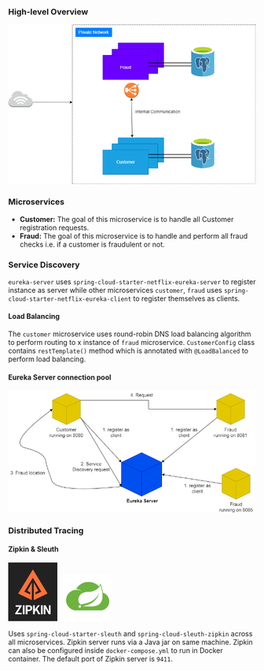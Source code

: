### High-level Overview
![](misc/distributed-system-design.png)
### Microservices
* **Customer:** The goal of this microservice is to handle all Customer registration requests.
* **Fraud:** The goal of this microservice is to handle and perform all fraud checks i.e. if a customer is fraudulent or not.

### Service Discovery
`eureka-server` uses `spring-cloud-starter-netflix-eureka-server` to register instance as server while other microservices `customer`, `fraud` uses `spring-cloud-starter-netflix-eureka-client` to register themselves as clients.

#### Load Balancing
The `customer` microservice uses round-robin DNS load balancing algorithm to perform routing to x instance of `fraud` microservice. `CustomerConfig` class contains `restTemplate()` method which is annotated with `@LoadBalanced` to perform load balancing.

#### Eureka Server connection pool
![](misc/eureka-server.png)

### Distributed Tracing
#### Zipkin & Sleuth
<img src="misc/zipkin-logo.png" alt="drawing" width="100"/>
&nbsp; <img src="misc/spring-cloud-sleuth.png" alt="drawing" width="100"/>

Uses `spring-cloud-starter-sleuth` and `spring-cloud-sleuth-zipkin` across all microservices. Zipkin server runs via a Java jar on same machine. Zipkin can also be configured inside `docker-compose.yml` to run in Docker container. The default port of Zipkin server is `9411`.



